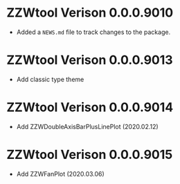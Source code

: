 # ZZWtool Verison 0.0.0.9010

* Added a `NEWS.md` file to track changes to the package.

# ZZWtool Verison 0.0.0.9013

* Add classic type theme

# ZZWtool Verison 0.0.0.9014

* Add ZZWDoubleAxisBarPlusLinePlot (2020.02.12)

# ZZWtool Verison 0.0.0.9015
* Add ZZWFanPlot (2020.03.06)
